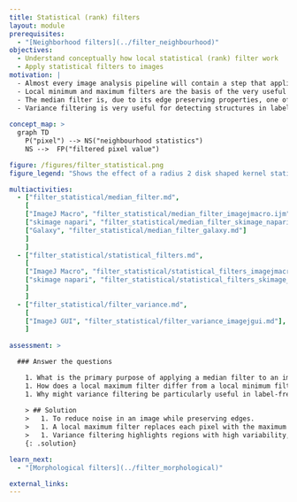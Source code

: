 ```yaml
---
title: Statistical (rank) filters
layout: module
prerequisites:
  - "[Neighborhood filters](../filter_neighbourhood)"
objectives:
  - Understand conceptually how local statistical (rank) filter work
  - Apply statistical filters to images
motivation: |
  - Almost every image analysis pipeline will contain a step that applies local statistical filters.
  - Local minimum and maximum filters are the basis of the very useful class of morpholoical filters.
  - The median filter is, due to its edge preserving properties, one of the most popular filters for reducing noise in microscopy images.
  - Variance filtering is very useful for detecting structures in label free microscopy such as transmission LM or EM. 
  
concept_map: >
  graph TD
    P("pixel") --> NS("neighbourhood statistics")
    NS -->  FP("filtered pixel value")

figure: /figures/filter_statistical.png
figure_legend: "Shows the effect of a radius 2 disk shaped kernel statistical filter on an image. Top left: Input; Top middle: Minimum; Top right: Maximum; Bottom left: Mean; Bottom middle: Median; Bottom right: Variance." 

multiactivities:
  - ["filter_statistical/median_filter.md", 
    [
    ["ImageJ Macro", "filter_statistical/median_filter_imagejmacro.ijm"], 
    ["skimage napari", "filter_statistical/median_filter_skimage_napari.py"],
    ["Galaxy", "filter_statistical/median_filter_galaxy.md"]
    ]
    ]
  - ["filter_statistical/statistical_filters.md", 
    [
    ["ImageJ Macro", "filter_statistical/statistical_filters_imagejmacro.ijm"], 
    ["skimage napari", "filter_statistical/statistical_filters_skimage_napari.py"]
    ]
    ]
  - ["filter_statistical/filter_variance.md", 
    [
    ["ImageJ GUI", "filter_statistical/filter_variance_imagejgui.md"], ["ImageJ Macro", "filter_statistical/filter_variance_imagejmacro.md"], ["skimage napari", "filter_statistical/filter_variance_skimage_napari.py"]]
    ]
  
assessment: >

  ### Answer the questions

    1. What is the primary purpose of applying a median filter to an image?
    1. How does a local maximum filter differ from a local minimum filter in terms of the output pixel values?
    1. Why might variance filtering be particularly useful in label-free microscopy?
    
    > ## Solution
    >   1. To reduce noise in an image while preserving edges.
    >   1. A local maximum filter replaces each pixel with the maximum value in its neighborhood, while a local minimum filter replaces it with the minimum value.
    >   1. Variance filtering highlights regions with high variability, which can help detect structures in label-free microscopy such as transmission light microscopy or electron microscopy.
    {: .solution}

learn_next:
  - "[Morphological filters](../filter_morphological)"

external_links:
---
```


